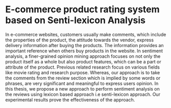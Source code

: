 # E-commerce product rating system based on Senti-lexicon Analysis

In e-commerce websites, customers usually make comments, which include the properties of the product, the attitude towards the vendor, express delivery information after
buying the products. The information provides an important reference when others
buy products in the website. In sentiment analysis, a finer-grained opinion mining
approach focuses on not only the product itself as a whole but also product features,
which can be a part or attribute of the product. Previous related research focus on
various fields like movie rating and research purpose. Whereas, our approach is to take
the comments from the review section which is implied by some words or phrases, are
very significant and meaningful to express users opinion. In this thesis, we propose
a new approach to perform sentiment analysis on the reviews using lexicon based approach i.e senti-lexicon approach. Our experimental results prove the effectiveness of
the approach.


